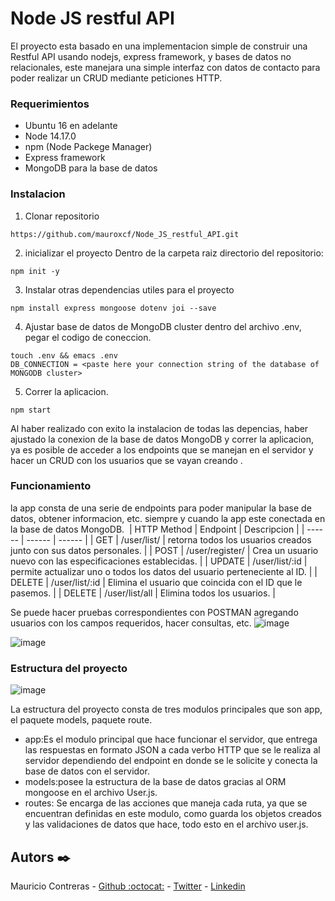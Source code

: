 # Node JS restful API

El proyecto esta basado en una implementacion simple de construir una Restful API usando nodejs, express framework, y bases de datos no relacionales, este manejara una simple interfaz con datos de contacto para poder realizar un CRUD mediante peticiones HTTP.


### Requerimientos

- Ubuntu 16 en adelante
- Node 14.17.0
- npm (Node Packege Manager)
- Express framework
- MongoDB para la base de datos

### Instalacion

1. Clonar repositorio
```
https://github.com/mauroxcf/Node_JS_restful_API.git
```
2. inicializar el proyecto
Dentro de la carpeta raiz directorio del repositorio:
```
npm init -y
```
3. Instalar otras dependencias utiles para el proyecto
```
npm install express mongoose dotenv joi --save
```
4. Ajustar base de datos de MongoDB cluster dentro del archivo .env, pegar el codigo de coneccion.
```
touch .env && emacs .env
DB_CONNECTION = <paste here your connection string of the database of MONGODB cluster>
```
5. Correr la aplicacion.
```
npm start
```
Al haber realizado con exito la instalacion de todas las depencias, haber ajustado la conexion de la base de datos MongoDB y correr la aplicacion, ya es posible de acceder a los endpoints que se manejan en el servidor y hacer un CRUD con los usuarios que se vayan creando .

### Funcionamiento

la app consta de una serie de endpoints para poder manipular la base de datos, obtener informacion, etc. siempre y cuando la app este conectada en la base de datos MongoDB.
​
| HTTP Method | Endpoint | Descripcion |
| ------ | ------ | ------ |
| GET | /user/list/ | retorna todos los usuarios creados junto con sus datos personales. |
| POST | /user/register/ | Crea un usuario nuevo con las especificaciones establecidas. |
| UPDATE | /user/list/:id | permite actualizar uno o todos los datos del usuario perteneciente al ID. |
| DELETE | /user/list/:id | Elimina el usuario que coincida con el ID que le pasemos. |
| DELETE | /user/list/all | Elimina todos los usuarios. |
​


Se puede hacer pruebas correspondientes con POSTMAN agregando usuarios con los campos requeridos, hacer consultas, etc.
![image](https://user-images.githubusercontent.com/66022141/121633369-450f0380-ca48-11eb-9f91-d913a6e2b421.png)

![image](https://user-images.githubusercontent.com/66022141/121633846-2f4e0e00-ca49-11eb-9ca9-e3da7ca67acc.png)

### Estructura del proyecto
![image](https://user-images.githubusercontent.com/66022141/121634316-ee0a2e00-ca49-11eb-84cb-97bf468c1d3d.png)

La estructura del proyecto consta de tres modulos principales que son app, el paquete models, paquete route.
- app:Es el modulo principal que hace funcionar el servidor, que entrega las respuestas en formato JSON a cada verbo HTTP que se le realiza al servidor dependiendo del endpoint en donde se le solicite y conecta la base de datos con el servidor.
- models:posee la estructura de la base de datos gracias al ORM mongoose en el archivo User.js. 
- routes: Se encarga de las acciones que maneja cada ruta, ya que se encuentran definidas en este modulo, como guarda los objetos creados y las validaciones de datos que hace, todo esto en el archivo user.js.

## Autors ✒️
Mauricio Contreras - [Github :octocat:](https://github.com/mauroxcf) - [Twitter](https://twitter.com/MauroJCF) - [Linkedin](https://www.linkedin.com/in/mauricio-contrerasf/)
